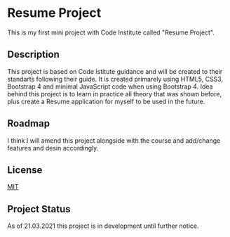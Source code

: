 # Resume Project

This is my first mini project with Code Institute called "Resume Project".

## Description

This project is based on Code Istitute guidance and will be created to their standarts following their guide. It is created primarely using HTML5, CSS3, Bootstrap 4 and minimal JavaScript code when using Bootstrap 4. Idea behind this project is to learn in practice all theory that was shown before, plus create a Resume application for myself to be used in the future.

## Roadmap

I think I will amend this project alongside with the course and add/change features and desin accordingly.

## License

[MIT](https://choosealicense.com/licenses/mit/)

## Project Status

As of 21.03.2021 this project is in development until further notice.